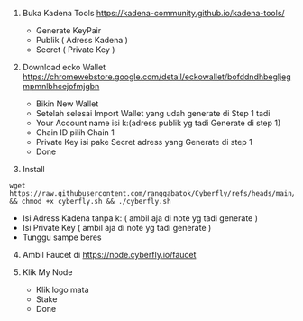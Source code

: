 1. Buka Kadena Tools https://kadena-community.github.io/kadena-tools/
   - Generate KeyPair
   - Publik ( Adress Kadena )
   - Secret ( Private Key )


2. Download ecko Wallet https://chromewebstore.google.com/detail/eckowallet/bofddndhbegljegmpmnlbhcejofmjgbn
   - Bikin New Wallet
   - Setelah selesai Import Wallet yang udah generate di Step 1 tadi
   - Your Account name isi k:(adress publik yg tadi Generate di step 1)
   - Chain ID pilih Chain 1
   - Private Key isi pake Secret adress yang Generate di step 1
   - Done
   


3. Install
```
wget https://raw.githubusercontent.com/ranggabatok/Cyberfly/refs/heads/main/cyberfly.sh && chmod +x cyberfly.sh && ./cyberfly.sh
```
- Isi Adress Kadena tanpa k: ( ambil aja di note yg tadi generate )
- Isi Private Key ( ambil aja di note yg tadi generate )
- Tunggu sampe beres


4. Ambil Faucet di https://node.cyberfly.io/faucet


5. Klik My Node
   - Klik logo mata
   - Stake
   - Done
